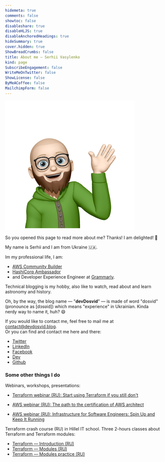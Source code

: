 ```yaml
---
hidemeta: true
comments: false
showtoc: false
disableshare: true
disableHLJS: true
disableAnchoredHeadings: true
hideSummary: true
cover.hidden: true
ShowBreadCrumbs: false
title: About me — Serhii Vasylenko
kind: page
SubscribeEngagement: false
WriteMeOnTwitter: false
ShowLicense: false
ByMeACoffee: false
MailchimpForm: false
---
```


![](./hoodie-optimized.png#center)

So you opened this page to read more about me? Thanks! I am delighted! 🤩

My name is Serhii and I am from Ukraine 🇺🇦. 

Im my professional life, I am:
- [AWS Community Builder](https://aws.amazon.com/developer/community/community-builders/community-builders-directory/?cb-cards.sort-by=item.additionalFields.cbName&cb-cards.sort-order=asc&awsf.builder-category=*all&awsf.location=*all&awsf.year=*all&cb-cards.q=Serhii%2BVasylenko&cb-cards.q_operator=AND)
- [HashiCorp Ambassador](https://www.credly.com/badges/6460f36e-3b3c-4ccc-8d75-6c45fbdf58bc/public_url) 
- and Developer Experience Engineer at [Grammarly](https://grammarly.com).

Technical blogging is my hobby, also like to watch, read about and learn astronomy and history.

Oh, by the way, the blog name — "**devDosvid**" — is made of word "dosvid" (pronounce as [dɔsʋid]) which means "experience" in Ukrainian. Kinda nerdy way to name it, huh? 😄

If you would like to contact me, feel free to mail me at contact@devdosvid.blog.\
Or you can find and contact me here and there:
- [Twitter](https://twitter.com/vasylenko)
- [LinkedIn](https://www.linkedin.com/in/svasylenko/)
- [Facebook](https://www.facebook.com/vasylenkos) 
- [Dev](https://dev.to/svasylenko)
- [Github](https://github.com/vasylenko)


### Some other things I do

Webinars, workshops, presentations:

- [Terraform webinar (RU): Start using Terraform if you still don't](https://www.youtube.com/watch?v=lC4948SizsU)

- [AWS webinar (RU): The path to the certification of AWS architect ](https://www.youtube.com/watch?v=3vVUyJRk_TM)

- [AWS webinar (RU): Infrastructure for Software Engineers: Spin Up and Keep It Running](https://www.youtube.com/watch?v=7rLB4qqWcL0)

Terraform crash course (RU) in Hillel IT school. Three 2-hours classes about Terraform and Terraform modules:

- [Terraform — Introduction (RU)](https://www.youtube.com/watch?v=U8a5TTowUmI)
- [Terraform — Modules (RU)](https://www.youtube.com/watch?v=lIcKRtjKB-Q)
- [Terraform — Modules practice (RU)](https://www.youtube.com/watch?v=-rwA7utnPbs)
